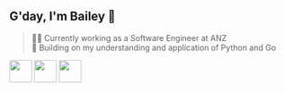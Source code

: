 ## G'day, I'm Bailey 👋

> 👨‍💻 Currently working as a Software Engineer at ANZ<br>
> 🌱 Building on my understanding and application of Python and Go

[<img height="40px" src="https://img.icons8.com/ios-filled/2x/linkedin.png">](https://linkedin.com/in/baileybutler1)
[<img height="40px" src="https://img.icons8.com/ios-filled/2x/github.png">](https://github.com/baely)
[<img height="40px" src="https://img.icons8.com/ios-filled/2x/instagram.png">](https://instagram.com/bae1y)
